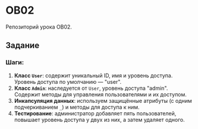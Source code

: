 # OB02
 Репозиторий урока OB02.

## Задание
### Шаги:
1. **Класс `User`**: содержит уникальный ID, имя и уровень доступа. Уровень доступа по умолчанию — "user".
2. **Класс `Admin`**: наследуется от `User`, уровень доступа "admin". Содержит методы для управления пользователями и их доступом.
3. **Инкапсуляция данных**: используем защищённые атрибуты (с одним подчеркиванием `_`) и методы для доступа к ним.
4. **Тестирование**: администратор добавляет пять пользователей, повышает уровень доступа у двух из них, а затем удаляет одного.

